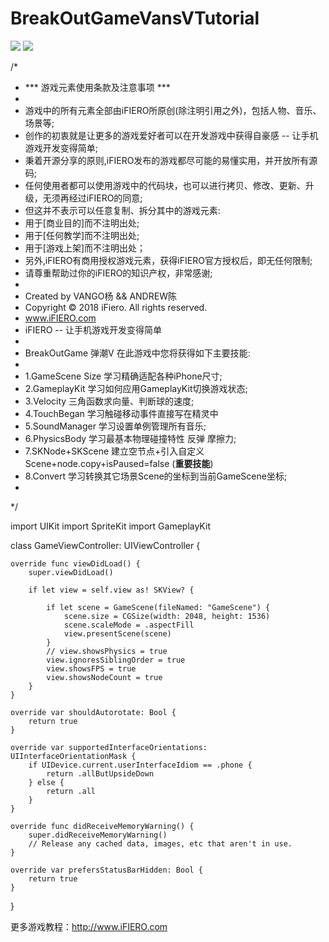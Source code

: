 # BreakOutGameVansVTutorial

<img src="https://upload-images.jianshu.io/upload_images/3896436-345e29335f41e238.png?imageMogr2/auto-orient/strip%7CimageView2/2/w/1240">

<img src="https://upload-images.jianshu.io/upload_images/3896436-5c0c919d3f5f7b01.png?imageMogr2/auto-orient/strip%7CimageView2/2/w/1240">


/*
 *  *** 游戏元素使用条款及注意事项 ***
 *
 *  游戏中的所有元素全部由iFIERO所原创(除注明引用之外)，包括人物、音乐、场景等;
 *  创作的初衷就是让更多的游戏爱好者可以在开发游戏中获得自豪感 -- 让手机游戏开发变得简单;
 *  秉着开源分享的原则,iFIERO发布的游戏都尽可能的易懂实用，并开放所有源码;
 *  任何使用者都可以使用游戏中的代码块，也可以进行拷贝、修改、更新、升级，无须再经过iFIERO的同意;
 *  但这并不表示可以任意复制、拆分其中的游戏元素:
 *  用于[商业目的]而不注明出处;
 *  用于[任何教学]而不注明出处;
 *  用于[游戏上架]而不注明出处；
 *  另外,iFIERO有商用授权游戏元素，获得iFIERO官方授权后，即无任何限制;
 *  请尊重帮助过你的iFIERO的知识产权，非常感谢;
 *
 *  Created by VANGO杨 && ANDREW陈
 *  Copyright © 2018 iFiero. All rights reserved.
 *  www.iFIERO.com
 *  iFIERO -- 让手机游戏开发变得简单
 *
 *  BreakOutGame 弹潮V 在此游戏中您将获得如下主要技能:
 *
 *  1.GameScene Size   学习精确适配各种iPhone尺寸;
 *  2.GameplayKit      学习如何应用GameplayKit切换游戏状态;
 *  3.Velocity         三角函数求向量、判断球的速度;
 *  4.TouchBegan       学习触碰移动事件直接写在精灵中
 *  5.SoundManager     学习设置单例管理所有音乐;
 *  6.PhysicsBody      学习最基本物理碰撞特性 反弹 摩擦力;
 *  7.SKNode+SKScene   建立空节点+引入自定义Scene+node.copy+isPaused=false (**重要技能**)
 *  8.Convert          学习转换其它场景Scene的坐标到当前GameScene坐标;
 *
 */

import UIKit
import SpriteKit
import GameplayKit

class GameViewController: UIViewController {

    override func viewDidLoad() {
        super.viewDidLoad()
        
        if let view = self.view as! SKView? {
        
            if let scene = GameScene(fileNamed: "GameScene") {
                scene.size = CGSize(width: 2048, height: 1536)
                scene.scaleMode = .aspectFill
                view.presentScene(scene)
            }
            // view.showsPhysics = true 
            view.ignoresSiblingOrder = true
            view.showsFPS = true
            view.showsNodeCount = true
        }
    }

    override var shouldAutorotate: Bool {
        return true
    }

    override var supportedInterfaceOrientations: UIInterfaceOrientationMask {
        if UIDevice.current.userInterfaceIdiom == .phone {
            return .allButUpsideDown
        } else {
            return .all
        }
    }

    override func didReceiveMemoryWarning() {
        super.didReceiveMemoryWarning()
        // Release any cached data, images, etc that aren't in use.
    }

    override var prefersStatusBarHidden: Bool {
        return true
    }
}

更多游戏教程：http://www.iFIERO.com
